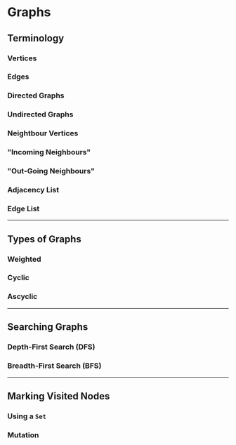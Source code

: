 # Graphs

## Terminology

### Vertices

### Edges

### Directed Graphs

### Undirected Graphs

### Neightbour Vertices

### "Incoming Neighbours"

### "Out-Going Neighbours"

### Adjacency List

### Edge List

-----

## Types of Graphs

### Weighted

### Cyclic

### Ascyclic


-----

## Searching Graphs

### Depth-First Search (DFS)

### Breadth-First Search (BFS)

-----

## Marking Visited Nodes

### Using a `Set`

### Mutation